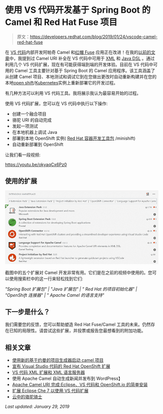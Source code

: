 # 使用 VS 代码开发基于 Spring Boot 的 Camel 和 Red Hat Fuse 项目

> 原文：<https://developers.redhat.com/blog/2019/01/24/vscode-camel-red-hat-fuse>

在 [VS 代码](https://code.visualstudio.com/)内部开发阿帕奇 Camel 和[红帽 Fuse](https://developers.redhat.com/products/fuse/overview/) 应用正在改进！在我的[以前的文章](https://developers.redhat.com/blog/author/apupier/)中，我提到过 Camel URI 补全在 VS 代码中可用于 [XML](https://developers.redhat.com/blog/2018/02/15/apache-camel-uri-completion/) 和 [Java DSL](https://developers.redhat.com/blog/2018/07/10/apache-camel-uri-completion-with-java-dsl/) 。通过利用几个 VS 代码扩展，现在有可能获得端到端的开发体验。目前在 VS 代码中可用的 Camel 工具主要针对基于 Spring Boot 的 Camel 应用程序。该工具涵盖了从创建 Camel 项目、本地测试和调试它到在您做出更改时自动重新构建并在您的本地[open shift](https://www.openshift.com/)/[Kubernetes](https://developers.redhat.com/topics/kubernetes/)实例上重新部署它的开发过程。

有几种方法可以利用 VS 代码工具。我将展示我认为最容易开始的过程。

使用 VS 代码扩展，您可以在 VS 代码中执行以下操作:

*   创建一个融合项目
*   骆驼 URI 的自动完成
*   发起一项测试
*   在本地机器上调试 Java
*   部署到本地 OpenShift 实例( [Red Hat 容器开发工具包](https://developers.redhat.com/products/cdk/overview/) /minishift)
*   自动重新部署到 OpenShift

让我们看一段视频:

https://youtu.be/okyaqCx6Pz0

## 使用的扩展

![](img/a89510e9ae50ea7922476e5c1cd859eb.png)

截图中的五个扩展对 Camel 开发非常有用。它们是在之前的视频中使用的。您可以使用搜索栏中的这一行来轻松找到它们:

*"Spring Boot 扩展包" | "Java 扩展包" | " Red Hat 的项目初始化器" | "OpenShift 连接器" | " Apache Camel 的语言支持"*

## 下一步是什么？

我们需要您的反馈，您可以帮助塑造 Red Hat Fuse/Camel 工具的未来。仍然存在已知的局限性。请尝试这些扩展，并投票或报告您最想看到的附加功能。

## 相关文章

*   [使用新的基于约曼的项目生成器启动 camel 项目](https://developers.redhat.com/blog/2019/01/07/using-the-yeoman-camel-project-generator-to-jump-start-a-project/)
*   [宣布 Visual Studio 代码的 Red Hat OpenShift 扩展](https://developers.redhat.com/blog/2018/11/28/announcing-red-hat-openshift-extension-for-visual-studio-code-public-preview/)
*   [VS 代码 XML 扩展和 XML 语言服务器](https://developers.redhat.com/blog/2018/12/04/xml-language-server-vscode-extension/)
*   使用 Apache Camel 自动生成新闻并发布到 WordPress】
*   [Apache Camel URI 完成:Eclipse、VS 代码和 OpenShift.io 的简单安装](https://developers.redhat.com/blog/2018/05/21/apache-camel-uri-completion-easy-installation-for-eclipse-vs-code-and-openshift-io/)
*   [扩展 Eclipse Che 7 以使用 VS 代码扩展](https://developers.redhat.com/blog/2019/01/22/extending-eclipse-che-7-to-use-vs-code-extensions/)
*   [云中的骆驼骑士](https://developers.redhat.com/videos/youtube/zuEYtMvHN6g)

*Last updated: January 29, 2019*